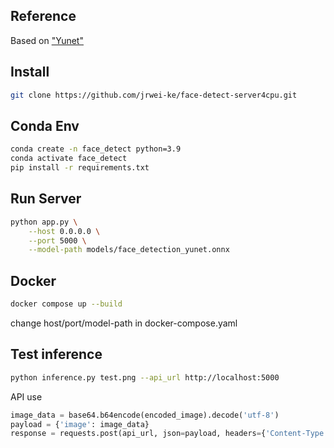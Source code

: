 
## Reference

Based on ["Yunet"](https://opencv.org/blog/opencv-face-detection-cascade-classifier-vs-yunet/)

## Install

```bash
git clone https://github.com/jrwei-ke/face-detect-server4cpu.git
```

## Conda Env

```bash
conda create -n face_detect python=3.9
conda activate face_detect
pip install -r requirements.txt

```

## Run Server

```bash
python app.py \
    --host 0.0.0.0 \
    --port 5000 \
    --model-path models/face_detection_yunet.onnx
```

## Docker 

```bash
docker compose up --build
```
change host/port/model-path in docker-compose.yaml

## Test inference

```bash
python inference.py test.png --api_url http://localhost:5000
```

API use

```python
image_data = base64.b64encode(encoded_image).decode('utf-8')
payload = {'image': image_data}
response = requests.post(api_url, json=payload, headers={'Content-Type': 'application/json'})
```
